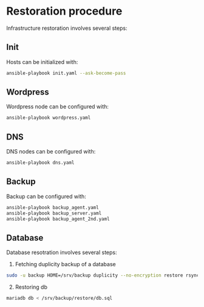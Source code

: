 # Restoration procedure

Infrastructure restoration involves several steps:

## Init
Hosts can be initialized with:
```sh
ansible-playbook init.yaml --ask-become-pass
```

## Wordpress
Wordpress node can be configured with:
```sh
ansible-playbook wordpress.yaml
```

## DNS
DNS nodes can be configured with:
```sh
ansible-playbook dns.yaml
```

## Backup
Backup can be configured with:
```sh
ansible-playbook backup_agent.yaml
ansible-playbook backup_server.yaml
ansible-playbook backup_agent_2nd.yaml
```

## Database
Database resotration involves several steps:
1. Fetching duplicity backup of a database
```sh
sudo -u backup HOME=/srv/backup duplicity --no-encryption restore rsync://192.168.122.133//srv/backup/db1/mariadb /srv/backup/restore
```
2. Restoring db
```sh
mariadb db < /srv/backup/restore/db.sql
```
